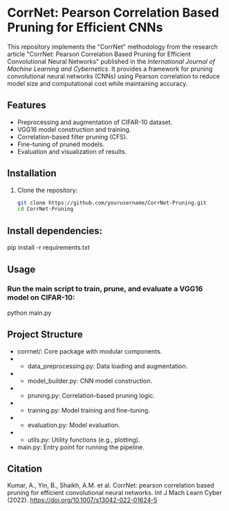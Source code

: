 # CorrNet: Pearson Correlation Based Pruning for Efficient CNNs

This repository implements the "CorrNet" methodology from the research article "CorrNet: Pearson Correlation Based Pruning for Efficient Convolutional Neural Networks" published in the *International Journal of Machine Learning and Cybernetics*. It provides a framework for pruning convolutional neural networks (CNNs) using Pearson correlation to reduce model size and computational cost while maintaining accuracy.

## Features
- Preprocessing and augmentation of CIFAR-10 dataset.
- VGG16 model construction and training.
- Correlation-based filter pruning (CFS).
- Fine-tuning of pruned models.
- Evaluation and visualization of results.

## Installation
1. Clone the repository:
   ```bash
   git clone https://github.com/yourusername/CorrNet-Pruning.git
   cd CorrNet-Pruning
   
## Install dependencies:
pip install -r requirements.txt

## Usage
### Run the main script to train, prune, and evaluate a VGG16 model on CIFAR-10:
python main.py

## Project Structure
- corrnet/: Core package with modular components.
- - data_preprocessing.py: Data loading and augmentation.
- - model_builder.py: CNN model construction.
- - pruning.py: Correlation-based pruning logic.
- - training.py: Model training and fine-tuning.
- - evaluation.py: Model evaluation.
- - utils.py: Utility functions (e.g., plotting).
- main.py: Entry point for running the pipeline.

## Citation
Kumar, A., Yin, B., Shaikh, A.M. et al. CorrNet: pearson correlation based pruning for efficient convolutional neural networks. Int J Mach Learn Cyber (2022). https://doi.org/10.1007/s13042-022-01624-5
